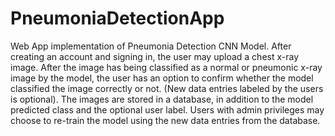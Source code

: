 # PneumoniaDetectionApp

Web App implementation of Pneumonia Detection CNN Model.
After creating an account and signing in, the user may upload a chest x-ray image.
After the image has being classified as a normal or pneumonic x-ray image by the model, the user has an option to confirm whether the model classified the image correctly or not.
(New data entries labeled by the users is optional).
The images are stored in a database, in addition to the model predicted class and the optional user label. Users with admin privileges may choose to re-train the model using the new data entries from the database.
